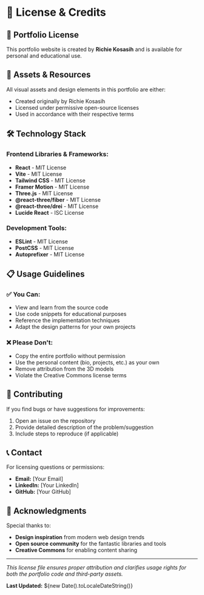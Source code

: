# 📄 License & Credits

## 🎨 **Portfolio License**

This portfolio website is created by **Richie Kosasih** and is available for personal and educational use.

## 🎨 **Assets & Resources**

All visual assets and design elements in this portfolio are either:

- Created originally by Richie Kosasih
- Licensed under permissive open-source licenses
- Used in accordance with their respective terms

## 🛠️ **Technology Stack**

### Frontend Libraries & Frameworks:

- **React** - MIT License
- **Vite** - MIT License
- **Tailwind CSS** - MIT License
- **Framer Motion** - MIT License
- **Three.js** - MIT License
- **@react-three/fiber** - MIT License
- **@react-three/drei** - MIT License
- **Lucide React** - ISC License

### Development Tools:

- **ESLint** - MIT License
- **PostCSS** - MIT License
- **Autoprefixer** - MIT License

## 📋 **Usage Guidelines**

### ✅ **You Can:**

- View and learn from the source code
- Use code snippets for educational purposes
- Reference the implementation techniques
- Adapt the design patterns for your own projects

### ❌ **Please Don't:**

- Copy the entire portfolio without permission
- Use the personal content (bio, projects, etc.) as your own
- Remove attribution from the 3D models
- Violate the Creative Commons license terms

## 🤝 **Contributing**

If you find bugs or have suggestions for improvements:

1. Open an issue on the repository
2. Provide detailed description of the problem/suggestion
3. Include steps to reproduce (if applicable)

## 📞 **Contact**

For licensing questions or permissions:

- **Email:** [Your Email]
- **LinkedIn:** [Your LinkedIn]
- **GitHub:** [Your GitHub]

## 🙏 **Acknowledgments**

Special thanks to:

- **Design inspiration** from modern web design trends
- **Open source community** for the fantastic libraries and tools
- **Creative Commons** for enabling content sharing

---

_This license file ensures proper attribution and clarifies usage rights for both the portfolio code and third-party assets._

**Last Updated:** ${new Date().toLocaleDateString()}
